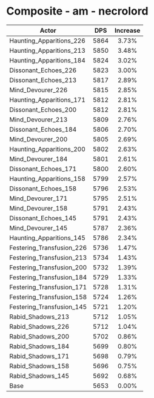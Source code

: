 # Composite - am - necrolord
| Actor | DPS | Increase |
|---|:---:|:---:|
|Haunting_Apparitions_226|5864|3.73%|
|Haunting_Apparitions_213|5850|3.48%|
|Haunting_Apparitions_184|5824|3.02%|
|Dissonant_Echoes_226|5823|3.00%|
|Dissonant_Echoes_213|5817|2.89%|
|Mind_Devourer_226|5815|2.85%|
|Haunting_Apparitions_171|5812|2.81%|
|Dissonant_Echoes_200|5812|2.81%|
|Mind_Devourer_213|5809|2.76%|
|Dissonant_Echoes_184|5806|2.70%|
|Mind_Devourer_200|5805|2.69%|
|Haunting_Apparitions_200|5802|2.63%|
|Mind_Devourer_184|5801|2.61%|
|Dissonant_Echoes_171|5800|2.60%|
|Haunting_Apparitions_158|5799|2.57%|
|Dissonant_Echoes_158|5796|2.53%|
|Mind_Devourer_171|5795|2.51%|
|Mind_Devourer_158|5791|2.43%|
|Dissonant_Echoes_145|5791|2.43%|
|Mind_Devourer_145|5787|2.36%|
|Haunting_Apparitions_145|5786|2.34%|
|Festering_Transfusion_226|5736|1.47%|
|Festering_Transfusion_213|5734|1.43%|
|Festering_Transfusion_200|5732|1.39%|
|Festering_Transfusion_184|5729|1.33%|
|Festering_Transfusion_171|5728|1.31%|
|Festering_Transfusion_158|5724|1.26%|
|Festering_Transfusion_145|5721|1.20%|
|Rabid_Shadows_213|5712|1.05%|
|Rabid_Shadows_226|5712|1.04%|
|Rabid_Shadows_200|5702|0.86%|
|Rabid_Shadows_184|5699|0.80%|
|Rabid_Shadows_171|5698|0.79%|
|Rabid_Shadows_158|5696|0.75%|
|Rabid_Shadows_145|5692|0.68%|
|Base|5653|0.00%|

